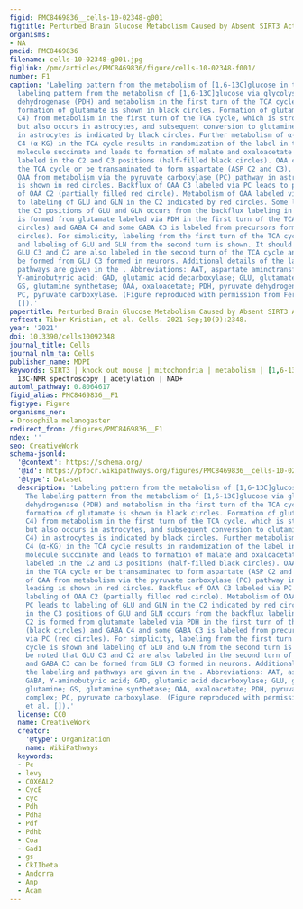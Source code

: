 ```yaml
---
figid: PMC8469836__cells-10-02348-g001
figtitle: Perturbed Brain Glucose Metabolism Caused by Absent SIRT3 Activity
organisms:
- NA
pmcid: PMC8469836
filename: cells-10-02348-g001.jpg
figlink: /pmc/articles/PMC8469836/figure/cells-10-02348-f001/
number: F1
caption: 'Labeling pattern from the metabolism of [1,6-13C]glucose in the brain. The
  labeling pattern from the metabolism of [1,6-13C]glucose via glycolysis, pyruvate
  dehydrogenase (PDH) and metabolism in the first turn of the TCA cycle and subsequent
  formation of glutamate is shown in black circles. Formation of glutamate C4 (GLU
  C4) from metabolism in the first turn of the TCA cycle, which is stronger in neurons
  but also occurs in astrocytes, and subsequent conversion to glutamine C4 (GLN C4)
  in astrocytes is indicated by black circles. Further metabolism of α-ketoglutarate
  C4 (α-KG) in the TCA cycle results in randomization of the label in the symmetrical
  molecule succinate and leads to formation of malate and oxaloacetate (OAA) equally
  labeled in the C2 and C3 positions (half-filled black circles). OAA can remain in
  the TCA cycle or be transaminated to form aspartate (ASP C2 and C3). Labeling of
  OAA from metabolism via the pyruvate carboxylase (PC) pathway in astrocytes leading
  is shown in red circles. Backflux of OAA C3 labeled via PC leads to partial labeling
  of OAA C2 (partially filled red circle). Metabolism of OAA labeled via PC leads
  to labeling of GLU and GLN in the C2 indicated by red circles. Some labeling in
  the C3 positions of GLU and GLN occurs from the backflux labeling in OAA. GABA C2
  is formed from glutamate labeled via PDH in the first turn of the TCA cycle (black
  circles) and GABA C4 and some GABA C3 is labeled from precursors formed via PC (red
  circles). For simplicity, labeling from the first turn of the TCA cycle is shown
  and labeling of GLU and GLN from the second turn is shown. It should be noted that
  GLU C3 and C2 are also labeled in the second turn of the TCA cycle and GABA C3 can
  be formed from GLU C3 formed in neurons. Additional details of the labeling and
  pathways are given in the . Abbreviations: AAT, aspartate aminotransferase; GABA,
  Υ-aminobutyric acid; GAD, glutamic acid decarboxylase; GLU, glutamate; GLN, glutamine;
  GS, glutamine synthetase; OAA, oxaloacetate; PDH, pyruvate dehydrogenase complex;
  PC, pyruvate carboxylase. (Figure reproduced with permission from Ferreira et al.
  []).'
papertitle: Perturbed Brain Glucose Metabolism Caused by Absent SIRT3 Activity.
reftext: Tibor Kristian, et al. Cells. 2021 Sep;10(9):2348.
year: '2021'
doi: 10.3390/cells10092348
journal_title: Cells
journal_nlm_ta: Cells
publisher_name: MDPI
keywords: SIRT3 | knock out mouse | mitochondria | metabolism | [1,6-13C]glucose |
  13C-NMR spectroscopy | acetylation | NAD+
automl_pathway: 0.8064617
figid_alias: PMC8469836__F1
figtype: Figure
organisms_ner:
- Drosophila melanogaster
redirect_from: /figures/PMC8469836__F1
ndex: ''
seo: CreativeWork
schema-jsonld:
  '@context': https://schema.org/
  '@id': https://pfocr.wikipathways.org/figures/PMC8469836__cells-10-02348-g001.html
  '@type': Dataset
  description: 'Labeling pattern from the metabolism of [1,6-13C]glucose in the brain.
    The labeling pattern from the metabolism of [1,6-13C]glucose via glycolysis, pyruvate
    dehydrogenase (PDH) and metabolism in the first turn of the TCA cycle and subsequent
    formation of glutamate is shown in black circles. Formation of glutamate C4 (GLU
    C4) from metabolism in the first turn of the TCA cycle, which is stronger in neurons
    but also occurs in astrocytes, and subsequent conversion to glutamine C4 (GLN
    C4) in astrocytes is indicated by black circles. Further metabolism of α-ketoglutarate
    C4 (α-KG) in the TCA cycle results in randomization of the label in the symmetrical
    molecule succinate and leads to formation of malate and oxaloacetate (OAA) equally
    labeled in the C2 and C3 positions (half-filled black circles). OAA can remain
    in the TCA cycle or be transaminated to form aspartate (ASP C2 and C3). Labeling
    of OAA from metabolism via the pyruvate carboxylase (PC) pathway in astrocytes
    leading is shown in red circles. Backflux of OAA C3 labeled via PC leads to partial
    labeling of OAA C2 (partially filled red circle). Metabolism of OAA labeled via
    PC leads to labeling of GLU and GLN in the C2 indicated by red circles. Some labeling
    in the C3 positions of GLU and GLN occurs from the backflux labeling in OAA. GABA
    C2 is formed from glutamate labeled via PDH in the first turn of the TCA cycle
    (black circles) and GABA C4 and some GABA C3 is labeled from precursors formed
    via PC (red circles). For simplicity, labeling from the first turn of the TCA
    cycle is shown and labeling of GLU and GLN from the second turn is shown. It should
    be noted that GLU C3 and C2 are also labeled in the second turn of the TCA cycle
    and GABA C3 can be formed from GLU C3 formed in neurons. Additional details of
    the labeling and pathways are given in the . Abbreviations: AAT, aspartate aminotransferase;
    GABA, Υ-aminobutyric acid; GAD, glutamic acid decarboxylase; GLU, glutamate; GLN,
    glutamine; GS, glutamine synthetase; OAA, oxaloacetate; PDH, pyruvate dehydrogenase
    complex; PC, pyruvate carboxylase. (Figure reproduced with permission from Ferreira
    et al. []).'
  license: CC0
  name: CreativeWork
  creator:
    '@type': Organization
    name: WikiPathways
  keywords:
  - Pc
  - levy
  - COX6AL2
  - CycE
  - cyc
  - Pdh
  - Pdha
  - Pdf
  - Pdhb
  - Coa
  - Gad1
  - gs
  - CkIIbeta
  - Andorra
  - Anp
  - Acam
---
```

